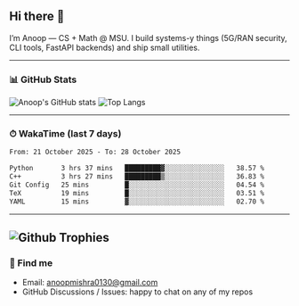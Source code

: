 ## Hi there 👋

I’m Anoop — CS + Math @ MSU. I build systems-y things (5G/RAN security, CLI tools, FastAPI backends) and ship small utilities.

---

### 📊 GitHub Stats
<!-- GitHub Readme Stats -->
![Anoop's GitHub stats](https://github-readme-stats.vercel.app/api?username=Anoop130&show_icons=true&theme=radical&hide_title=true)
![Top Langs](https://github-readme-stats.vercel.app/api/top-langs/?username=Anoop130&layout=compact&theme=radical)

---

### ⏱ WakaTime (last 7 days)
<!--START_SECTION:waka-->

```txt
From: 21 October 2025 - To: 28 October 2025

Python       3 hrs 37 mins   █████████▓░░░░░░░░░░░░░░░   38.57 %
C++          3 hrs 27 mins   █████████▒░░░░░░░░░░░░░░░   36.83 %
Git Config   25 mins         █░░░░░░░░░░░░░░░░░░░░░░░░   04.54 %
TeX          19 mins         █░░░░░░░░░░░░░░░░░░░░░░░░   03.51 %
YAML         15 mins         ▓░░░░░░░░░░░░░░░░░░░░░░░░   02.70 %
```

<!--END_SECTION:waka-->

---
![Github Trophies](https://github-profile-trophy.vercel.app/?username=Anoop130&theme=dracula)
---

### 🔗 Find me
- Email: anoopmishra0130@gmail.com
- GitHub Discussions / Issues: happy to chat on any of my repos

